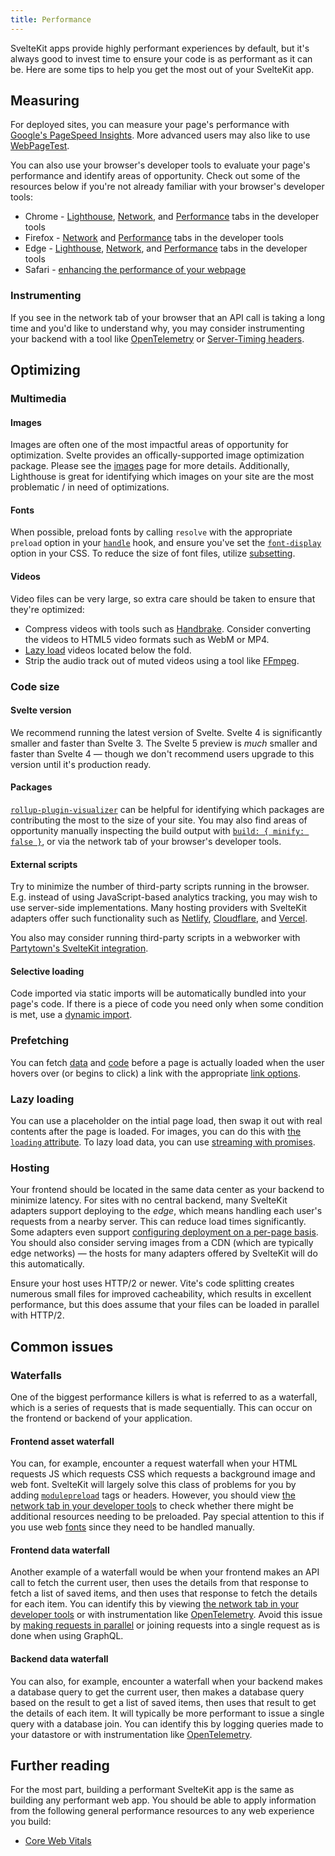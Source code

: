 ```yaml
---
title: Performance
---
```


SvelteKit apps provide highly performant experiences by default, but it's always good to invest time to ensure your code is as performant as it can be. Here are some tips to help you get the most out of your SvelteKit app.

## Measuring

For deployed sites, you can measure your page's performance with [Google's PageSpeed Insights](https://pagespeed.web.dev/). More advanced users may also like to use [WebPageTest](https://www.webpagetest.org/).

You can also use your browser's developer tools to evaluate your page's performance and identify areas of opportunity. Check out some of the resources below if you're not already familiar with your browser's developer tools:

* Chrome - [Lighthouse](https://developer.chrome.com/docs/lighthouse/overview#devtools), [Network](https://developer.chrome.com/docs/devtools/network), and [Performance](https://developer.chrome.com/docs/devtools/performance) tabs in the developer tools
* Firefox - [Network](https://firefox-source-docs.mozilla.org/devtools-user/network_monitor/) and [Performance](https://hacks.mozilla.org/2022/03/performance-tool-in-firefox-devtools-reloaded/) tabs in the developer tools
* Edge - [Lighthouse](https://learn.microsoft.com/en-us/microsoft-edge/devtools-guide-chromium/lighthouse/lighthouse-tool), [Network](https://learn.microsoft.com/en-us/microsoft-edge/devtools-guide-chromium/network/), and [Performance](https://learn.microsoft.com/en-us/microsoft-edge/devtools-guide-chromium/evaluate-performance/) tabs in the developer tools
* Safari - [enhancing the performance of your webpage](https://developer.apple.com/library/archive/documentation/NetworkingInternetWeb/Conceptual/Web_Inspector_Tutorial/EnhancingyourWebpagesPerformance/EnhancingyourWebpagesPerformance.html)

### Instrumenting

If you see in the network tab of your browser that an API call is taking a long time and you'd like to understand why, you may consider instrumenting your backend with a tool like [OpenTelemetry](https://opentelemetry.io/) or [Server-Timing headers](https://developer.mozilla.org/en-US/docs/Web/HTTP/Headers/Server-Timing).

## Optimizing

### Multimedia

#### Images

Images are often one of the most impactful areas of opportunity for optimization. Svelte provides an offically-supported image optimization package. Please see the [images](images) page for more details. Additionally, Lighthouse is great for identifying which images on your site are the most problematic / in need of optimizations.

#### Fonts

When possible, preload fonts by calling `resolve` with the appropriate `preload` option in your [`handle`](hooks#server-hooks-handle) hook, and ensure you've set the [`font-display`](https://developer.mozilla.org/en-US/docs/Web/CSS/@font-face/font-display) option in your CSS. To reduce the size of font files, utilize [subsetting](https://fonts.google.com/knowledge/glossary/subsetting).

#### Videos

Video files can be very large, so extra care should be taken to ensure that they're optimized:

- Compress videos with tools such as [Handbrake](https://handbrake.fr/). Consider converting the videos to HTML5 video formats such as WebM or MP4.
- [Lazy load](https://developer.mozilla.org/en-US/docs/Web/Performance/Lazy_loading) videos located below the fold.
- Strip the audio track out of muted videos using a tool like [FFmpeg](https://ffmpeg.org/).

### Code size

#### Svelte version

We recommend running the latest version of Svelte. Svelte 4 is significantly smaller and faster than Svelte 3. The Svelte 5 preview is _much_ smaller and faster than Svelte 4 — though we don't recommend users upgrade to this version until it's production ready.

#### Packages

[`rollup-plugin-visualizer`](https://www.npmjs.com/package/rollup-plugin-visualizer) can be helpful for identifying which packages are contributing the most to the size of your site. You may also find areas of opportunity manually inspecting the build output with [`build: { minify: false }`](https://vitejs.dev/config/build-options.html#build-minify), or via the network tab of your browser's developer tools.

#### External scripts

Try to minimize the number of third-party scripts running in the browser. E.g. instead of using JavaScript-based analytics tracking, you may wish to use server-side implementations. Many hosting providers with SvelteKit adapters offer such functionality such as [Netlify](https://docs.netlify.com/monitor-sites/site-analytics/), [Cloudflare](https://www.cloudflare.com/web-analytics/), and [Vercel](https://vercel.com/docs/analytics).

You also may consider running third-party scripts in a webworker with [Partytown's SvelteKit integration](https://partytown.builder.io/sveltekit).

#### Selective loading

Code imported via static imports will be automatically bundled into your page's code. If there is a piece of code you need only when some condition is met, use a [dynamic import](https://vitejs.dev/guide/features#dynamic-import).

### Prefetching

You can fetch [data](link-options#data-sveltekit-preload-data) and [code](link-options#data-sveltekit-preload-code) before a page is actually loaded when the user hovers over (or begins to click) a link with the appropriate [link options](link-options).

### Lazy loading

You can use a placeholder on the intial page load, then swap it out with real contents after the page is loaded. For images, you can do this with [the `loading` attribute](https://developer.mozilla.org/en-US/docs/Web/Performance/Lazy_loading). To lazy load data, you can use [streaming with promises](load#streaming-with-promises).

### Hosting

Your frontend should be located in the same data center as your backend to minimize latency. For sites with no central backend, many SvelteKit adapters support deploying to the _edge_, which means handling each user's requests from a nearby server. This can reduce load times significantly. Some adapters even support [configuring deployment on a per-page basis](https://kit.svelte.dev/docs/page-options#config). You should also consider serving images from a CDN (which are typically edge networks) — the hosts for many adapters offered by SvelteKit will do this automatically.

Ensure your host uses HTTP/2 or newer. Vite's code splitting creates numerous small files for improved cacheability, which results in excellent performance, but this does assume that your files can be loaded in parallel with HTTP/2.

## Common issues

### Waterfalls

One of the biggest performance killers is what is referred to as a waterfall, which is a series of requests that is made sequentially. This can occur on the frontend or backend of your application.

#### Frontend asset waterfall

You can, for example, encounter a request waterfall when your HTML requests JS which requests CSS which requests a background image and web font. SvelteKit will largely solve this class of problems for you by adding [`modulepreload`](https://developer.mozilla.org/en-US/docs/Web/HTML/Attributes/rel/modulepreload) tags or headers. However, you should view [the network tab in your developer tools](#measuring) to check whether there might be additional resources needing to be preloaded. Pay special attention to this if you use web [fonts](#fonts) since they need to be handled manually.

#### Frontend data waterfall

Another example of a waterfall would be when your frontend makes an API call to fetch the current user, then uses the details from that response to fetch a list of saved items, and then uses that response to fetch the details for each item. You can identify this by viewing [the network tab in your developer tools](#measuring) or with instrumentation like [OpenTelemetry](https://opentelemetry.io/). Avoid this issue by [making requests in parallel](load#parallel-loading) or joining requests into a single request as is done when using GraphQL.

#### Backend data waterfall

You can also, for example, encounter a waterfall when your backend makes a database query to get the current user, then makes a database query based on the result to get a list of saved items, then uses that result to get the details of each item. It will typically be more performant to issue a single query with a database join. You can identify this by logging queries made to your datastore or with instrumentation like [OpenTelemetry](https://opentelemetry.io/).

## Further reading

For the most part, building a performant SvelteKit app is the same as building any performant web app. You should be able to apply information from the following general performance resources to any web experience you build:

- [Core Web Vitals](https://web.dev/explore/learn-core-web-vitals)
